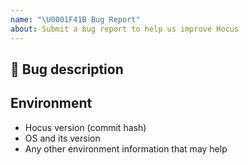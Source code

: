 ```yaml
---
name: "\U0001F41B Bug Report"
about: Submit a bug report to help us improve Hocus
---
```


## 🐛 Bug description

<!-- A clear and concise description of what the bug is. -->
<!-- Please, add steps on how to reproduce it. -->
<!-- If you have a code sample, error messages, stack traces, please provide it here as well -->
<!-- A clear and concise description of what you expected to happen. -->

## Environment

- Hocus version (commit hash)
- OS and its version
- Any other environment information that may help
